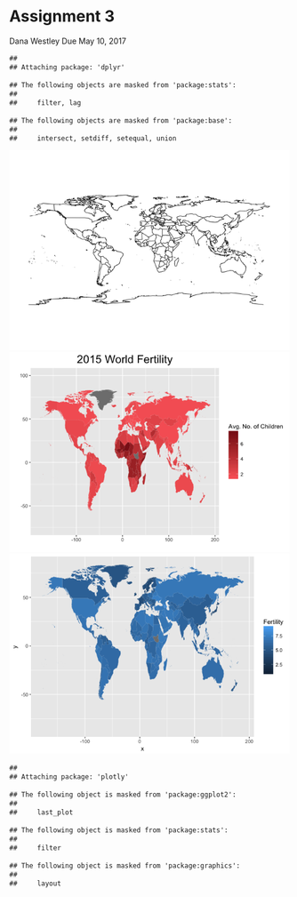 Assignment 3
================
Dana Westley
Due May 10, 2017

    ## 
    ## Attaching package: 'dplyr'

    ## The following objects are masked from 'package:stats':
    ## 
    ##     filter, lag

    ## The following objects are masked from 'package:base':
    ## 
    ##     intersect, setdiff, setequal, union

![](Assignment3_files/figure-markdown_github/unnamed-chunk-1-1.png)![](Assignment3_files/figure-markdown_github/unnamed-chunk-1-2.png)![](Assignment3_files/figure-markdown_github/unnamed-chunk-1-3.png)

    ## 
    ## Attaching package: 'plotly'

    ## The following object is masked from 'package:ggplot2':
    ## 
    ##     last_plot

    ## The following object is masked from 'package:stats':
    ## 
    ##     filter

    ## The following object is masked from 'package:graphics':
    ## 
    ##     layout
